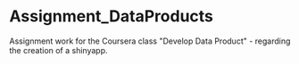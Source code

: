 # Assignment_DataProducts
Assignment work for the Coursera class "Develop Data Product" - regarding the creation of a shinyapp.
